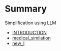 # Summary
Simplification using LLM

- [INTRODUCTION](./README.md)
- [medical_similation](./mediacal_summilation.md)
- [new_l](./new_l.md)
